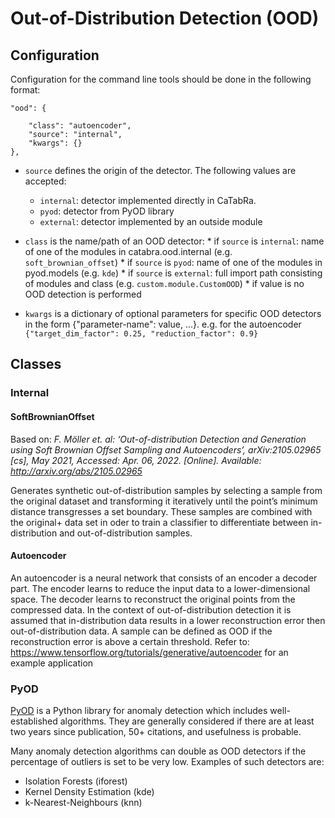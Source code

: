 # Out-of-Distribution Detection (OOD)

## Configuration

Configuration for the command line tools should be done in the following format: 


    "ood": {
        
        "class": "autoencoder",
        "source": "internal",
        "kwargs": {}
    },

* `source` defines the origin of the detector. The following values are accepted:
    * `internal`: detector implemented directly in CaTabRa.
    * `pyod`: detector from PyOD library
    * `external`: detector implemented by an outside module

* `class` is the name/path of an OOD detector:
        * if `source` is `internal`: name of one of the modules in catabra.ood.internal (e.g. `soft_brownian_offset`)
        * if `source` is `pyod`: name of one of the modules in pyod.models (e.g. `kde`)
        * if `source` is `external`: full import path consisting of modules and class (e.g. `custom.module.CustomOOD`)
        * if value is <None> no OOD detection is performed

* `kwargs` is a dictionary of optional parameters for specific OOD detectors in the form {"parameter-name": value, ...}.
e.g. for the autoencoder `{"target_dim_factor": 0.25, "reduction_factor": 0.9}`


## Classes

### Internal 

#### SoftBrownianOffset

Based on: *F. Möller et. al: ‘Out-of-distribution Detection and Generation using Soft Brownian Offset Sampling and Autoencoders’,
arXiv:2105.02965 [cs], May 2021, Accessed: Apr. 06, 2022. [Online]. Available: http://arxiv.org/abs/2105.02965*

Generates synthetic out-of-distribution samples by selecting a sample from the original dataset and transforming it
iteratively until the point’s minimum distance transgresses a set boundary. These samples are combined with the original+
data set in oder to train a classifier to differentiate between in-distribution and out-of-distribution samples.

#### Autoencoder 

An autoencoder is a neural network that consists of an encoder a decoder part. The encoder learns to reduce the input
data to a lower-dimensional space. The decoder learns to reconstruct the original points from the compressed data.
In the context of out-of-distribution detection it is assumed that in-distribution data results in a lower reconstruction
error then out-of-distribution data. A sample can be defined as OOD if the reconstruction error is above a certain threshold.
Refer to: https://www.tensorflow.org/tutorials/generative/autoencoder for an example application

### PyOD

[PyOD](https://pyod.readthedocs.io/) is a Python library for anomaly detection which includes well-established
algorithms. They are generally considered if there are at least two years since publication, 50+ citations, and usefulness
is probable.

Many anomaly detection algorithms can double as OOD detectors if the percentage of outliers is set to be very low. 
Examples of such detectors are:
* Isolation Forests (iforest)
* Kernel Density Estimation (kde)
* k-Nearest-Neighbours (knn)